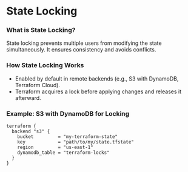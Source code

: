 # State Locking

### What is State Locking?
State locking prevents multiple users from modifying the state simultaneously. It ensures consistency and avoids conflicts.

### How State Locking Works
- Enabled by default in remote backends (e.g., S3 with DynamoDB, Terraform Cloud).
- Terraform acquires a lock before applying changes and releases it afterward.

### Example: S3 with DynamoDB for Locking
```hcl
terraform {
  backend "s3" {
    bucket         = "my-terraform-state"
    key            = "path/to/my/state.tfstate"
    region         = "us-east-1"
    dynamodb_table = "terraform-locks"
  }
}
```
